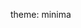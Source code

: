 theme: minima

<!DOCTYPE html>
<html lang="en" >
<head>
	<meta charset="UTF-8">
  	<title>Weather</title>
	<link rel="stylesheet" href="https://cdnjs.cloudflare.com/ajax/libs/font-awesome/4.7.0/css/font-awesome.min.css">
  	<link rel="stylesheet" href="style.css">
	<!-- Global site tag (gtag.js) - Google Analytics -->
	<script async src="https://www.googletagmanager.com/gtag/js?id=G-39WWGPP5QV"></script>
	<script>
	window.dataLayer = window.dataLayer || [];
	function gtag(){dataLayer.push(arguments);}
	gtag('js', new Date());

	gtag('config', 'G-39WWGPP5QV');
	</script>
</head>
<body>
	<a id="weather" class="weatherwidget-io inactiveLink" href="https://forecast7.com/en/43d65n79d38/toronto/" data-label_1="TORONTO" data-icons="Climacons Animated" data-mode="Current"></a>
	<a id="logo" href="https://github.com/anthonytedja" onclick="event.stopPropagation()"><i class="fa fa-github fa-lg"></i></a>
	<script  src="script.js"></script>
</body>
</html>

